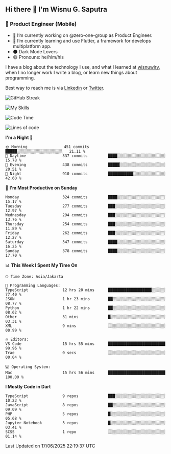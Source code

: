 ## Hi there 👋 I'm Wisnu G. Saputra

### :mobile_phone_off: Product Engineer (Mobile)

- 🔭 I’m currently working on @zero-one-group as Product Engineer.
- 🌱 I’m currently learning and use Flutter, a framework for develops multiplatform app.
- 🌑 Dark Mode Lovers
- 😄 Pronouns: he/him/his

I have a blog about the technology I use, and what I learned at [wisnuwiry](https://wisnuwiry.space/), when I no longer work I write a blog, or learn new things about programming.

Best way to reach me is via [Linkedin](https://www.linkedin.com/in/wisnu-saputra/) or [Twitter](https://twitter.com/wisnuwiry).

![GitHub Streak](https://streak-stats.demolab.com?user=wisnuwiry&theme=dark&hide_border=true)

![My Skills](https://skillicons.dev/icons?i=dart,flutter,kotlin,swift,go,js,css,neovim,git,linux&perline=5)

<!--START_SECTION:waka-->
![Code Time](http://img.shields.io/badge/Code%20Time-1%2C937%20hrs%2044%20mins-blue)

![Lines of code](https://img.shields.io/badge/From%20Hello%20World%20I%27ve%20Written-2.6%20million%20lines%20of%20code-blue)

**I'm a Night 🦉** 

```text
🌞 Morning                451 commits         █████░░░░░░░░░░░░░░░░░░░░   21.11 % 
🌆 Daytime                337 commits         ████░░░░░░░░░░░░░░░░░░░░░   15.78 % 
🌃 Evening                438 commits         █████░░░░░░░░░░░░░░░░░░░░   20.51 % 
🌙 Night                  910 commits         ███████████░░░░░░░░░░░░░░   42.60 % 
```
📅 **I'm Most Productive on Sunday** 

```text
Monday                   324 commits         ████░░░░░░░░░░░░░░░░░░░░░   15.17 % 
Tuesday                  277 commits         ███░░░░░░░░░░░░░░░░░░░░░░   12.97 % 
Wednesday                294 commits         ███░░░░░░░░░░░░░░░░░░░░░░   13.76 % 
Thursday                 254 commits         ███░░░░░░░░░░░░░░░░░░░░░░   11.89 % 
Friday                   262 commits         ███░░░░░░░░░░░░░░░░░░░░░░   12.27 % 
Saturday                 347 commits         ████░░░░░░░░░░░░░░░░░░░░░   16.25 % 
Sunday                   378 commits         ████░░░░░░░░░░░░░░░░░░░░░   17.70 % 
```


📊 **This Week I Spent My Time On** 

```text
🕑︎ Time Zone: Asia/Jakarta

💬 Programming Languages: 
TypeScript               12 hrs 20 mins      ███████████████████░░░░░░   77.40 % 
JSON                     1 hr 23 mins        ██░░░░░░░░░░░░░░░░░░░░░░░   08.77 % 
Python                   1 hr 22 mins        ██░░░░░░░░░░░░░░░░░░░░░░░   08.62 % 
Other                    31 mins             █░░░░░░░░░░░░░░░░░░░░░░░░   03.31 % 
XML                      9 mins              ░░░░░░░░░░░░░░░░░░░░░░░░░   00.99 % 

🔥 Editors: 
VS Code                  15 hrs 55 mins      █████████████████████████   99.96 % 
Trae                     0 secs              ░░░░░░░░░░░░░░░░░░░░░░░░░   00.04 % 

💻 Operating System: 
Mac                      15 hrs 56 mins      █████████████████████████   100.00 % 
```

**I Mostly Code in Dart** 

```text
TypeScript               9 repos             ███░░░░░░░░░░░░░░░░░░░░░░   10.23 % 
JavaScript               8 repos             ██░░░░░░░░░░░░░░░░░░░░░░░   09.09 % 
PHP                      5 repos             █░░░░░░░░░░░░░░░░░░░░░░░░   05.68 % 
Jupyter Notebook         3 repos             █░░░░░░░░░░░░░░░░░░░░░░░░   03.41 % 
SCSS                     1 repo              ░░░░░░░░░░░░░░░░░░░░░░░░░   01.14 % 
```




 Last Updated on 17/06/2025 22:19:37 UTC
<!--END_SECTION:waka-->
